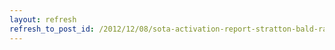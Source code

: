 ```yaml
---
layout: refresh
refresh_to_post_id: /2012/12/08/sota-activation-report-stratton-bald-radio-expedition
---
```

